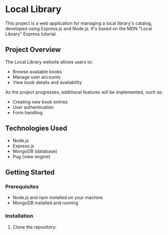 # Local Library

This project is a web application for managing a local library's catalog, developed using Express.js and Node.js. It's based on the MDN "Local Library" Express tutorial.

## Project Overview

The Local Library website allows users to:

- Browse available books
- Manage user accounts
- View book details and availability

As the project progresses, additional features will be implemented, such as:

- Creating new book entries
- User authentication
- Form handling

## Technologies Used

- Node.js
- Express.js
- MongoDB (database)
- Pug (view engine)

## Getting Started

### Prerequisites

- Node.js and npm installed on your machine
- MongoDB installed and running

### Installation

1. Clone the repository:
